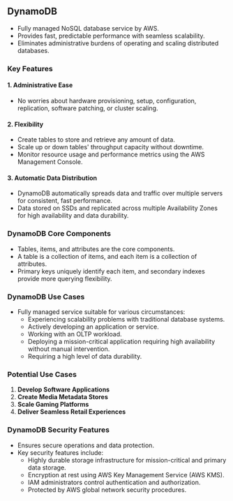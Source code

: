 
## DynamoDB 
- Fully managed NoSQL database service by AWS.
- Provides fast, predictable performance with seamless scalability.
- Eliminates administrative burdens of operating and scaling distributed databases.

### Key Features

#### 1. Administrative Ease
- No worries about hardware provisioning, setup, configuration, replication, software patching, or cluster scaling.

#### 2. Flexibility
- Create tables to store and retrieve any amount of data.
- Scale up or down tables' throughput capacity without downtime.
- Monitor resource usage and performance metrics using the AWS Management Console.

#### 3. Automatic Data Distribution
- DynamoDB automatically spreads data and traffic over multiple servers for consistent, fast performance.
- Data stored on SSDs and replicated across multiple Availability Zones for high availability and data durability.

### DynamoDB Core Components
- Tables, items, and attributes are the core components.
- A table is a collection of items, and each item is a collection of attributes.
- Primary keys uniquely identify each item, and secondary indexes provide more querying flexibility.

### DynamoDB Use Cases
- Fully managed service suitable for various circumstances:
  - Experiencing scalability problems with traditional database systems.
  - Actively developing an application or service.
  - Working with an OLTP workload.
  - Deploying a mission-critical application requiring high availability without manual intervention.
  - Requiring a high level of data durability.

### Potential Use Cases
1. **Develop Software Applications**
2. **Create Media Metadata Stores**
3. **Scale Gaming Platforms**
4. **Deliver Seamless Retail Experiences**

### DynamoDB Security Features
- Ensures secure operations and data protection.
- Key security features include:
  - Highly durable storage infrastructure for mission-critical and primary data storage.
  - Encryption at rest using AWS Key Management Service (AWS KMS).
  - IAM administrators control authentication and authorization.
  - Protected by AWS global network security procedures.

